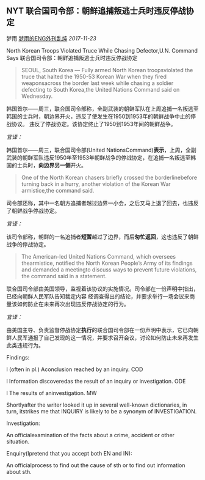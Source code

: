 ## NYT 联合国司令部：朝鲜追捕叛逃士兵时违反停战协定

梦雨 [梦雨的ENG外刊乱炖](javascript:void(0);) *2017-11-23*

North Korean Troops Violated Truce While Chasing Defector,U.N. Command Says
联合国司令部：朝鲜追捕叛逃士兵时违反停战协定

> SEOUL, South Korea — Fully armed North Korean troopsviolated the truce that halted the 1950-53 Korean War when they fired weaponsacross the border last week while chasing a soldier defecting to South Korea,the United Nations Command said on Wednesday.

韩国首尔——周三，联合国司令部称，全副武装的朝鲜军队在上周追捕一名叛逃至韩国的士兵时，朝边界开火，违反了使发生在1950到1953年的朝鲜战争中止的停战协议。  违反了停战协定。该协定终止了1950到1953年间的朝鲜战争。

*官译：*

韩国首尔——周三，联合国司令部(United NationsCommand)**表示**，上周，全副武装的朝鲜军队违反1950年至1953年朝鲜战争的停战协定，在追捕一名叛逃至韩国的士兵时，**向边界另一侧**开火。

> One of the North Korean chasers briefly crossed the borderlinebefore turning back in a hurry, another violation of the Korean War armistice,the command said.

司令部还称，其中一名朝方追捕者越过边界一小会，之后又马上退了回去，也违反了朝鲜战争停战协定。

*官译：*

该司令部称，朝鲜的一名追捕者**短暂**越过了边界，而后**匆忙返回**，这也违反了朝鲜战争的停战协定。

> The American-led United Nations Command, which oversees thearmistice, notified the North Korean People’s Army of its findings and demanded a meetingto discuss ways to prevent future violations, the command said in a statement.

联合国司令部由美国领导，监视着该协议的实施情况。司令部在一份声明中指出，已经向朝鲜人民军队告知裁定内容 经调查得出的结论，并要求举行一场会议来商量该如何防止在未来再次出现违反停战协定的行为。

*官译：*

由美国主导、负责监督停战协定**执行**的联合国司令部在一份声明中表示，它已向朝鲜人民军通报了自己发现的这一情况，并要求召开会议，讨论如何防止未来再发生此类违规行为。

Findings:

l  (often in pl.) Aconclusion reached by an inquiry. COD

l  Information discoveredas the result of an inquiry or investigation. ODE

l  The results of aninvestigation. MW

Shortlyafter the writer looked it up in several well-known dictionaries, in turn, itstrikes me that INQUIRY is likely to be a synonym of INVESTIGATION.

Investigation:

An officialexamination of the facts about a crime, accident or other situation.

Enquiry(Ipretend that you accept both EN and IN):

An officialprocess to find out the cause of sth or to find out information about sth.











